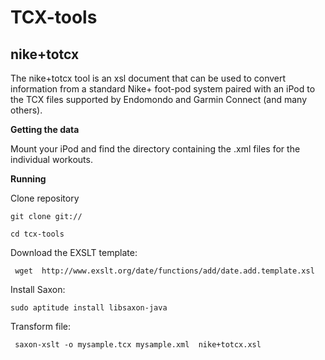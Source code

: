 TCX-tools
===========


nike+totcx
-------------

The nike+totcx tool is an xsl document that can be used to convert information from a standard Nike+ foot-pod system paired with an iPod to the TCX files supported by Endomondo and Garmin Connect (and many others).

**Getting the data**

Mount your iPod and find the directory containing the .xml files for the individual workouts.


**Running**


Clone repository

	git clone git://
      
	cd tcx-tools


Download the EXSLT template: 


	 wget  http://www.exslt.org/date/functions/add/date.add.template.xsl 


Install Saxon:

	
	sudo aptitude install libsaxon-java


Transform file:

  	
	 saxon-xslt -o mysample.tcx mysample.xml  nike+totcx.xsl

